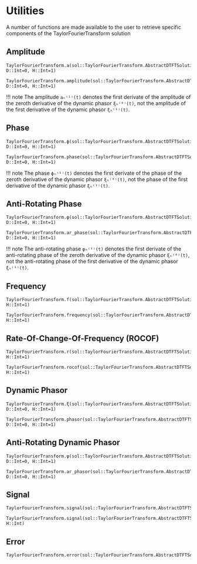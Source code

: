 # Utilities

A number of functions are made available to the user to retrieve specific
components of the TaylorFourierTransform solution

## Amplitude

```@docs
TaylorFourierTransform.a(sol::TaylorFourierTransform.AbstractDTFTSolution, D::Int=0, H::Int=1)
```
```@docs
TaylorFourierTransform.amplitude(sol::TaylorFourierTransform.AbstractDTFTSolution, D::Int=0, H::Int=1)
```

!!! note
    The amplitude `aₕ⁽¹⁾(t)` denotes the first derivate of the amplitude of the 
    zeroth derivative of the dynamic phasor `ξₕ⁽⁰⁾(t)`, not the amplitude of the 
    first derivative of the dynamic phasor `ξₕ⁽¹⁾(t)`.

## Phase

```@docs
TaylorFourierTransform.ϕ(sol::TaylorFourierTransform.AbstractDTFTSolution, D::Int=0, H::Int=1)
```
```@docs
TaylorFourierTransform.phase(sol::TaylorFourierTransform.AbstractDTFTSolution, D::Int=0, H::Int=1)
```

!!! note
    The phase `ϕₕ⁽¹⁾(t)` denotes the first derivate of the phase of the 
    zeroth derivative of the dynamic phasor `ξₕ⁽⁰⁾(t)`, not the phase of the first 
    derivative of the dynamic phasor `ξₕ⁽¹⁾(t)`.

## Anti-Rotating Phase
```@docs
TaylorFourierTransform.φ(sol::TaylorFourierTransform.AbstractDTFTSolution, D::Int=0, H::Int=1)
```
```@docs
TaylorFourierTransform.ar_phase(sol::TaylorFourierTransform.AbstractDTFTSolution, D::Int=0, H::Int=1)
```

!!! note
    The anti-rotating phase `φₕ⁽¹⁾(t)` denotes the first derivate of the 
    anti-rotating phase of the zeroth derivative of the dynamic phasor 
    `ξₕ⁽⁰⁾(t)`, not the anti-rotating phase of the first derivative of the 
    dynamic phasor `ξₕ⁽¹⁾(t)`.

## Frequency
```@docs
TaylorFourierTransform.f(sol::TaylorFourierTransform.AbstractDTFTSolution, H::Int=1)
```
```@docs
TaylorFourierTransform.frequency(sol::TaylorFourierTransform.AbstractDTFTSolution, H::Int=1)
```

## Rate-Of-Change-Of-Frequency (ROCOF)
```@docs
TaylorFourierTransform.r(sol::TaylorFourierTransform.AbstractDTFTSolution, H::Int=1)
```
```@docs
TaylorFourierTransform.rocof(sol::TaylorFourierTransform.AbstractDTFTSolution, H::Int=1)
```

## Dynamic Phasor
```@docs
TaylorFourierTransform.ξ(sol::TaylorFourierTransform.AbstractDTFTSolution, D::Int=0, H::Int=1)
```
```@docs
TaylorFourierTransform.phasor(sol::TaylorFourierTransform.AbstractDTFTSolution, D::Int=0, H::Int=1)
```

## Anti-Rotating Dynamic Phasor
```@docs
TaylorFourierTransform.ψ(sol::TaylorFourierTransform.AbstractDTFTSolution, D::Int=0, H::Int=1)
```
```@docs
TaylorFourierTransform.ar_phasor(sol::TaylorFourierTransform.AbstractDTFTSolution, D::Int=0, H::Int=1)
```

## Signal
```@docs
TaylorFourierTransform.signal(sol::TaylorFourierTransform.AbstractDTFTSolution)
```
```@docs
TaylorFourierTransform.signal(sol::TaylorFourierTransform.AbstractDTFTSolution, H::Int)
```

## Error
```@docs
TaylorFourierTransform.error(sol::TaylorFourierTransform.AbstractDTFTSolution)
```